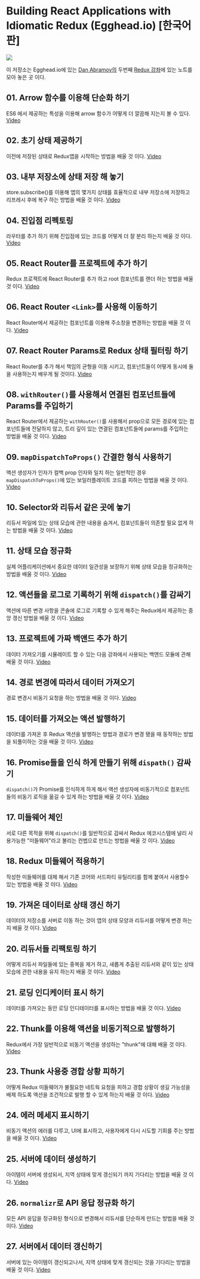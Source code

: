 # Building React Applications with Idiomatic Redux (Egghead.io) [한국어판]

![](https://s3.amazonaws.com/f.cl.ly/items/212E0u153X2A18131808/Image%202016-07-10%20at%2012.00.28%20PM.png?v=feaddbc8)

이 저장소는 Egghead.io에 있는 [Dan Abramov의](https://github.com/gaearon) 두번째 [Redux 강좌](https://egghead.io/courses/building-react-applications-with-idiomatic-redux)에 있는 노트를 모아 놓은 곳 이다.

## 01\. Arrow 함수를 이용해 단순화 하기
ES6 에서 제공하는 특성을 이용해 arrow 함수가 어떻게 더 깔끔해 지는지 볼 수 있다. [Video](https://egghead.io/lessons/javascript-redux-simplifying-the-arrow-functions)


## 02. 초기 상태 제공하기
이전에 저장된 상태로 Redux앱을 시작하는 방법을 배울 것 이다. [Video](https://egghead.io/lessons/javascript-redux-supplying-the-initial-state)


## 03. 내부 저장소에 상태 저장 해 놓기
store.subscribe()를 이용해 앱의 몇가지 상태를 효율적으로 내부 저장소에 저장하고 리프레시 후에 복구 하는 방법을 배울 것 이다. [Video](https://egghead.io/lessons/javascript-redux-persisting-the-state-to-the-local-storage#/tab-transcript)


## 04. 진입점 리펙토링
라우터를 추가 하기 위해 진입점에 있는 코드를 어떻게 더 잘 분리 하는지 배울 것 이다. [Video](https://egghead.io/lessons/javascript-redux-refactoring-the-entry-point?series=building-react-applications-with-idiomatic-redux#/tab-transcript)


## 05. React Router를 프로젝트에 추가 하기
Redux 프로젝트에 React Router를 추가 하고 root 컴포넌트를 랜더 하는 방법을 배울 것 이다. [Video](https://egghead.io/lessons/javascript-redux-adding-react-router-to-the-project?series=building-react-applications-with-idiomatic-redux#/tab-transcript)


## 06. React Router `<Link>`를 사용해 이동하기
React Router에서 제공하는 컴포넌트를 이용해 주소창을 변경하는 방법을 배울 것 이다.
[Video](https://egghead.io/lessons/javascript-redux-navigating-with-react-router-link?series=building-react-applications-with-idiomatic-redux)


## 07. React Router Params로 Redux 상태 필터링 하기
React Router를 추가 해서 책임의 균형을 이동 시키고, 컴포넌트들이 어떻게 동시에 둘을 사용하는지 배우게 될 것이다.
[Video](https://egghead.io/lessons/javascript-redux-filtering-redux-state-with-react-router-params)


## 08. `withRouter()`를 사용해서 연결된 컴포넌트들에 Params를 주입하기
React Router에서 제공하는 `withRouter()`를 사용해서 prop으로 모든 경로에 있는 컴포넌트들에 전달하지 않고, 트리 깊이 있는 연결된 컴포넌트들에 params를 주입하는 방법을 배울 것 이다.
[Video](https://egghead.io/lessons/javascript-redux-using-withrouter-to-inject-the-params-into-connected-components)


## 09. `mapDispatchToProps()` 간결한 형식 사용하기
액션 생성자가 인자가 컬백 prop 인자와 일치 하는 일반적인 경우 `mapDispatchToProps()`에 있는 보일러플레이트 코드를 피하는 방법을 배울 것 이다.
[Video](https://egghead.io/lessons/javascript-redux-using-mapdispatchtoprops-shorthand-notation)


## 10. Selector와 리듀서 같은 곳에 놓기
리듀서 파일에 있는 상태 모습에 관한 내용을 숨겨서, 컴포넌트들이 의존할 필요 없게 하는 방법을 배울 것 이다.
[Video](https://egghead.io/lessons/javascript-redux-colocating-selectors-with-reducers?series=building-react-applications-with-idiomatic-redux#/tab-transcript)


## 11. 상태 모습 정규화
실제 어플리케이션에서 중요한 데이터 일관성을 보장하기 위해 상태 모습을 정규화하는 방법을 배울 것 이다.
[Video](https://egghead.io/lessons/javascript-redux-normalizing-the-state-shape)


## 12. 액션들을 로그로 기록하기 위해 `dispatch()`를 감싸기
액션에 따른 변경 사항을 콘솔에 로그로 기록할 수 있게 해주는 Redux에서 제공하는 중앙 갱신 방법을 배울 것 이다. 
[Video](https://egghead.io/lessons/javascript-redux-wrapping-dispatch-to-log-actions)


## 13. 프로젝트에 가짜 백앤드 추가 하기
데이터 가져오기를 시뮬레이트 할 수 있는 다음 강좌에서 사용되는 백앤드 모듈에 관해 배울 것 이다.
[Video](https://egghead.io/lessons/javascript-redux-adding-a-fake-backend-to-the-project)


## 14. 경로 변경에 따라서 데이터 가져오기 
경로 변경시 비동기 요청을 하는 방법을 배울 것 이다.
[Video](https://egghead.io/lessons/javascript-redux-fetching-data-on-route-change)


## 15. 데이터를 가져오는 액션 발행하기
데이터를 가져온 후 Redux 액션을 발행하는 방법과 경로가 변경 됐을 때 동작하는 방법을 되풀이하는 것을 배울 것 이다.
[Video](https://egghead.io/lessons/javascript-redux-dispatching-actions-with-the-fetched-data?series=building-react-applications-with-idiomatic-redux)


## 16. Promise들을 인식 하게 만들기 위해 `dispath()` 감싸기
`dispatch()`가 Promise를 인식하게 하게 해서 액션 생성자에 비동기적으로 컴포넌트들의 비동기 로직을 옮길 수 있게 하는 방법을 배울 것 이다.
[Video](https://egghead.io/lessons/javascript-redux-wrapping-dispatch-to-recognize-promises)


## 17. 미들웨어 체인
서로 다른 목적을 위해 `dispatch()`를 일반적으로 감싸서 Redux 에코시스템에 널리 사용가능한 "미들웨어"라고 불리는 컨벱으로 만드는 방법을 배울 것 이다.
[Video](https://egghead.io/lessons/javascript-redux-the-middleware-chain)


## 18. Redux 미들웨어 적용하기
작성한 미들웨어를 대체 해서 기존 코어와 서드파티 유틸리티를 함께 붙여서 사용할수 있는 방법을 배울 것 이다.
[Video](https://egghead.io/lessons/javascript-redux-applying-redux-middleware)


## 19. 가져온 데이터로 상태 갱신 하기
데이터의 저장소를 서버로 이동 하는 것이 앱의 상태 모양과 리듀서를 어떻게 변경 하는 지 배울 것 이다.
[Video](https://egghead.io/lessons/javascript-redux-updating-the-state-with-the-fetched-data)

## 20. 리듀서들 리팩토링 하기
어떻게 리듀서 파일들에 있는 중복을 제거 하고, 새롭게 추출된 리듀서와 같이 있는 상태 모습에 관한 내용을 유지 하는지 배울 것 이다. 
[Video](https://egghead.io/lessons/javascript-redux-refactoring-the-reducers)


## 21. 로딩 인디케이터 표시 하기
데이터를 가져오는 동안 로딩 인디테이터를 표시하는 방법을 배울 것 이다.
[Video](https://egghead.io/lessons/javascript-redux-displaying-loading-indicators)

## 22. Thunk를 이용해 액션을 비동기적으로 발행하기
Redux에서 가장 일반적으로 비동기 액션을 생성하는 "thunk"에 대해 배울 것 이다.
[Video](https://egghead.io/lessons/javascript-redux-dispatching-actions-asynchronously-with-thunks)

## 23. Thunk 사용중 경합 상황 피하기
어떻게 Redux 미들웨어가 불필요한 네트웍 요청을 피하고 경합 상황이 생길 가능성을 배제 하도록 액션을 조건적으로 발행 할 수 있게 하는지 배울 것 이다.
[Video](https://egghead.io/lessons/javascript-redux-avoiding-race-conditions-with-thunks)

## 24. 에러 메세지 표시하기
비동기 액션의 에러를 다루고, UI에 표시하고, 사용자에게 다시 시도할 기회를 주는 방법을 배울 것 이다.
[Video](https://egghead.io/lessons/javascript-redux-displaying-error-messages)

## 25. 서버에 데이터 생성하기
아이템이 서버에 생성되서, 지역 상태에 맞게 갱신되기 까지 기다리는 방법을 배울 것 이다.
[Video](https://egghead.io/lessons/javascript-redux-creating-data-on-the-server)

## 26. `normalizr`로 API 응답 정규화 하기
모든 API 응답을 정규화된 형식으로 변경해서 리듀서를 단순하게 만드는 방법을 배울 것 이다.
[Video](https://egghead.io/lessons/javascript-redux-normalizing-api-responses-with-normalizr)

## 27. 서버에서 데이터 갱신하기
서버에 있는 아이템이 갱신되고나서, 지역 상태에 맞게 갱신되는 것을 기다리는 방법을 배울 것 이다.
[Video](https://egghead.io/lessons/javascript-redux-updating-data-on-the-server)
